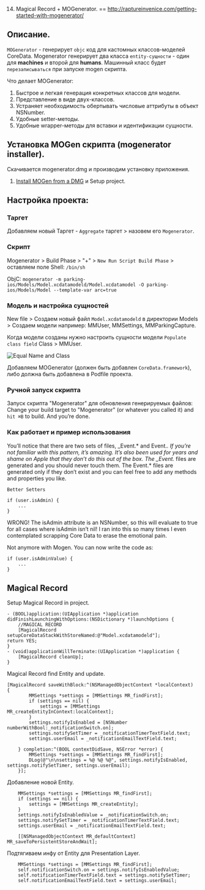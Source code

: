 14. Magical Record + MOGenerator.
==
http://raptureinvenice.com/getting-started-with-mogenerator/

## Описание.

`MOGenerator` - генерирует `objc` код для кастомных классов-моделей CoreData. 
Mogenerator генерирует два класса `еntity-cущности` - один для **machines** и второй для **humans**. 
Машинный класс будет `перезаписываться` при запуске mogen скрипта.

Что делает MOGenerator:

1. Быстрое и легкая генерация конкретных классов для модели.
2. Представление в виде двух-классов.
3. Устраняет необходимость обертывать числовые аттрибуты в объект NSNumber.
4. Удобные setter-методы.
5. Удобные wrapper-методы для вставки и идентификации сущности.

## Установка MOGen cкрипта (mogenerator installer).
Скачивается mogenerator.dmg и производим установку приложения.

1. [Install MOGen from a DMG](http://rentzsch.github.io/mogenerator/) и Setup project.

## Настройка проекта:

### Таргет
Добавляем новый Таргет - `Aggregate` таргет > назовем его `Mogenerator`.

### Скрипт
Mogenerator > Build Phase > "+" > `New Run Script Build Phase` > оставляем поле Shell: `/bin/sh`

ObjC:
`mogenerator -m parking-ios/Models/Model.xcdatamodeld/Model.xcdatamodel -O parking-ios/Models/Model --template-var arc=true`

### Модель и настройка сущностей
New file > Создаем новый файл `Model.xcdatamodeld` в директории Models > Создаем модели например: MMUser, MMSettings, MMParkingCapture.

Когда модели созданы нужно настроить сущности модели `Populate class field` Class > MMUser.

![Equal Name and Class](https://github.com/arthurigberdin/rg-ios-base/blob/master/Images/Entity.png)

Добавляем MOGenerator (должен быть добавлен `CoreData.framework`), либо должна быть добавлена в Podfile проекта.

### Ручной запуск скрипта

Запуск скрипта "Mogenerator" для обновления генерируемых файлов:
Change your build target to "Mogenerator" (or whatever you called it) and `hit ⌘B` to build. And you’re done.

### Как работает и пример использования

You’ll notice that there are two sets of files, _Event.* and Event.*. If you’re not familiar with this pattern, it’s amazing. It’s also been used for years and shame on Apple that they don’t do this out of the box. The _Event.* files are generated and you should never touch them. The Event.* files are generated only if they don’t exist and you can feel free to add any methods and properties you like.

`Better Setters`

```objc
if (user.isAdmin) {
    ...
}
```
WRONG! The isAdmin attribute is an NSNumber, so this will evaluate to true for all cases where isAdmin isn’t nil! I ran into this so many times I even contemplated scrapping Core Data to erase the emotional pain.

Not anymore with Mogen. You can now write the code as:

```objc
if (user.isAdminValue) {
    ...
}
```

## Magical Record

Setup Magical Record in project.
```obj-c
- (BOOL)application:(UIApplication *)application didFinishLaunchingWithOptions:(NSDictionary *)launchOptions {
    //MAGICAL RECORD
    [MagicalRecord setupCoreDataStackWithStoreNamed:@"Model.xcdatamodeld"];
return YES;
}
- (void)applicationWillTerminate:(UIApplication *)application {
    [MagicalRecord cleanUp];
}
```

Magical Record find Entity and update.
```objc
[MagicalRecord saveWithBlock:^(NSManagedObjectContext *localContext) 
{
        MMSettings *settings = [MMSettings MR_findFirst];
        if (settings == nil) {
            settings = [MMSettings MR_createEntityInContext:localContext];
        }
        settings.notifyIsEnabled = [NSNumber numberWithBool:_notificationSwitch.on];
        settings.notifySetTimer = _notificationTimerTextField.text;
        settings.userEmail = _notificationEmailTextField.text;
        
    } completion:^(BOOL contextDidSave, NSError *error) {
        MMSettings *settings = [MMSettings MR_findFirst];
        DLog(@"\n\nsettings = %@ %@ %@", settings.notifyIsEnabled, settings.notifySetTimer, settings.userEmail);
    }];
```

Добавление новой Entity.
```objc
    MMSettings *settings = [MMSettings MR_findFirst];
    if (settings == nil) {
        settings = [MMSettings MR_createEntity];
    }
    settings.notifyIsEnabledValue = _notificationSwitch.on;
    settings.notifySetTimer = _notificationTimerTextField.text;
    settings.userEmail = _notificationEmailTextField.text;
    
    [[NSManagedObjectContext MR_defaultContext] MR_saveToPersistentStoreAndWait];
```

Подтягиваем инфу от Entity для Presentation Layer.
```objc
    MMSettings *settings = [MMSettings MR_findFirst];
    self.notificationSwitch.on = settings.notifyIsEnabledValue;
    self.notificationTimerTextField.text = settings.notifySetTimer;
    self.notificationEmailTextField.text = settings.userEmail;
```
